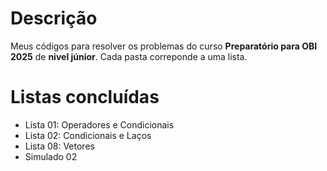 # Descrição
Meus códigos para resolver os problemas do curso **Preparatório para OBI 2025** de **nivel júnior**. Cada pasta correponde a uma lista.

# Listas concluídas
- Lista 01: Operadores e Condicionais
- Lista 02: Condicionais e Laços
- Lista 08: Vetores
- Simulado 02
